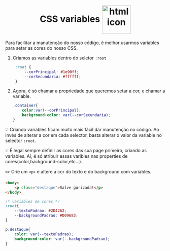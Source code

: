 <h1 align="center">
    CSS variables
    <img src="https://cdn-icons-png.flaticon.com/512/4215/4215538.png" alt="html icon" width="90px" align="center" >
</h1>

Para facilitar a manutenção do nosso código, é melhor usarmos variables para setar as cores do nosso CSS.


1. Criamos as variables dentro do seletor `:root`
   ```css
    :root {
        --corPrincipal: #1e90ff;
        --corSecundaria: #ffffff;
    }
   ```

2. Agora, é só chamar a propriedade que queremos setar a cor, e chamar a variable.

    ```css
    .container{
        color:var(--corPrincipal);
        background-color: var(--corSecundaria);
    }
    ```

:bulb: Criando variables ficam muito mais fácil dar manutenção no código. Ao invés de alterar a cor em cada selector, basta alterar o valor da variable no selector `:root`.


:bulb: É legal sempre definir as cores das sua page primeiro, criando as variables. Aí, é só atribuir essas varibles nas properties de cores(color,background-color,etc...).
<br>

:pencil2: Crie um `<p>` e altere a cor do texto e do background com variables.

```html
<body>
    <p class="destaque">Salve gurizada!</p>
</body>
```

```css
/* variables de cores */
:root{
    --textoPadrao: #2D4262;
    --backgroundPadrao: #D09683;
}

p.destaque{
    color: var(--textoPadrao);
    background-color: var(--backgroundPadrao);
}
```

